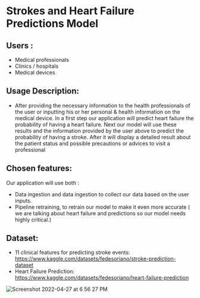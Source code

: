 # Strokes and Heart Failure Predictions Model

## Users :
* Medical professionals
* Clinics / hospitals
* Medical devices

## Usage Description:

* After providing the necessary information to the health professionals of the user or inputting his or her personal & health information on the medical device.
In a first step our application will predict heart failure the probability of having a heart failure.
Next our model will use these results and the information provided by the user above to predict the probability of having a stroke. 
After it will display a detailed result about the patient status and possible precautions or advices to visit a professional

## Chosen features:
Our application will use both :
* Data ingestion and data ingestion to collect our data based on the user inputs.
* Pipeline retraining,  to retrain our model to make it even more accurate ( we are talking about heart failure and predictions so our model needs highly critical.)


## Dataset: 
* 11 clinical features for predicting stroke events:
https://www.kaggle.com/datasets/fedesoriano/stroke-prediction-dataset
* Heart Failure Prediction:
https://www.kaggle.com/datasets/fedesoriano/heart-failure-prediction




![Screenshot 2022-04-27 at 6 56 27 PM](https://user-images.githubusercontent.com/49615833/165579996-2b784dfc-404d-40c8-99ee-c8ec92497faa.png)
